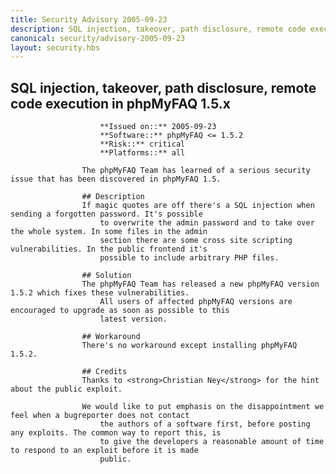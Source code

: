 ```yaml
---
title: Security Advisory 2005-09-23
description: SQL injection, takeover, path disclosure, remote code execution in phpMyFAQ 1.5.x
canonical: security/advisory-2005-09-23
layout: security.hbs
---
```


## SQL injection, takeover, path disclosure, remote code execution in phpMyFAQ 1.5.x
                    
                        **Issued on::** 2005-09-23
                        **Software::** phpMyFAQ <= 1.5.2
                        **Risk::** critical
                        **Platforms::** all

                    The phpMyFAQ Team has learned of a serious security issue that has been discovered in phpMyFAQ 1.5.

                    ## Description
                    If magic quotes are off there's a SQL injection when sending a forgotten password. It's possible
                        to overwrite the admin password and to take over the whole system. In some files in the admin
                        section there are some cross site scripting vulnerabilities. In the public frontend it's
                        possible to include arbitrary PHP files.

                    ## Solution
                    The phpMyFAQ Team has released a new phpMyFAQ version 1.5.2 which fixes these vulnerabilities.
                        All users of affected phpMyFAQ versions are encouraged to upgrade as soon as possible to this
                        latest version.

                    ## Workaround
                    There's no workaround except installing phpMyFAQ 1.5.2.

                    ## Credits
                    Thanks to <strong>Christian Ney</strong> for the hint about the public exploit.

                    We would like to put emphasis on the disappointment we feel when a bugreporter does not contact
                        the authors of a software first, before posting any exploits. The common way to report this, is
                        to give the developers a reasonable amount of time to respond to an exploit before it is made
                        public.
